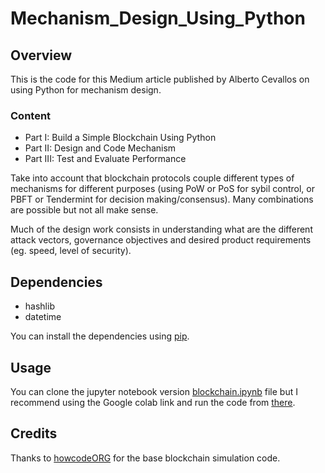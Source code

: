 # Mechanism_Design_Using_Python

## Overview

This is the code for this Medium article published by Alberto Cevallos on using Python for mechanism design.

### Content

* Part I: Build a Simple Blockchain Using Python
* Part II: Design and Code Mechanism
* Part III: Test and Evaluate Performance

Take into account that blockchain protocols couple different types of mechanisms for different purposes (using PoW or PoS for sybil control, or PBFT or Tendermint for decision making/consensus). Many combinations are possible but not all make sense.

Much of the design work consists in understanding what are the different attack vectors, governance objectives and desired  product requirements (eg. speed, level of security).

## Dependencies

* hashlib
* datetime

You can install the dependencies using [pip](https://pypi.org/project/pip/). 

## Usage

You can clone the jupyter notebook version [blockchain.ipynb](https://github.com/albertocevallos/Mechanism_Design_Using_Python/blob/master/blockchain.ipynb) file but I recommend using the Google colab link and run the code from [there](https://colab.research.google.com/drive/1U3Zp3SckhwussLox6Ko4lJCnUzl0lpE3).

## Credits

Thanks to [howcodeORG](https://github.com/howCodeORG/Simple-Python-Blockchain/blob/master/blockchain.py) for the base blockchain simulation code.
